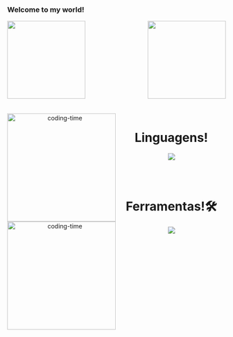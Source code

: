### Welcome to my world!

<div>
  <img  height="180em" src="https://github-readme-stats.vercel.app/api?username=oKevinRaupp&show_icons=true&theme=tokyonight&include_all_commits=true&count_private=true"/>
  <img align="right" height="180em" src="https://github-readme-stats.vercel.app/api/top-langs/?username=oKevinRaupp&layout=compact&langs_count=16&theme=tokyonight"/>
</div>
<br>

<div  align="center"> 
  <div style="display: inline_block"><br>
    <img align="left" height="250" alt="coding-time" src="code.gif">
    <h1 align="center">Linguagens!</h1>
    <div>
      <p align="center">
        <a href="https://skillicons.dev">
          <img src="https://skillicons.dev/icons?i=java,py,nodejs,html,css,js" />
        </a>
      </p>
    </div>
  </div>
  </div>
  <br>
  <div  align="center"> 
  <div style="display: inline_block"><br>
    <img align="left" height="250" alt="coding-time" src="code.gif">
    <h1 align="center">Ferramentas!🛠</h1>
    <div>
      <p align="center">
        <a href="https://skillicons.dev">
          <img src="https://skillicons.dev/icons?i=spring,docker,kafka,aws,git,github,idea,linux,vscode,postman,mysql,postgres" />
        </a>
      </p>
    </div>  
   </div>
  </div>

